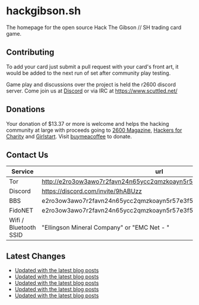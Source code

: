# hackgibson.sh
The homepage for the open source Hack The Gibson // SH trading card game.


## Contributing

To add your card just submit a pull request with your card's front art, it would be added to the next run of set after community play testing.

Game play and discussions over the project is held the r2600 discord server. Come join us at [Discord](https://discord.com/invite/9hABUzz) or via IRC at https://www.scuttled.net/


## Donations

Your donation of $13.37 or more is welcome and helps the hacking community at large with proceeds going to [2600 Magazine](https://2600.com/), [Hackers for Charity](https://hackersforcharity.org) and [Girlstart](https://girlstart.org).  Visit [buymeacoffee](https://www.buymeacoffee.com/hackgibson.sh) to donate.


## Contact Us

Service | url
-|-
Tor | http://e2ro3ow3awo7r2favn24n65ycc2qmzkoayn5r57e3f56nvjwdcgg32ad.onion
Discord | https://discord.com/invite/9hABUzz
BBS | e2ro3ow3awo7r2favn24n65ycc2qmzkoayn5r57e3f56nvjwdcgg32ad.onion:23
FidoNET | e2ro3ow3awo7r2favn24n65ycc2qmzkoayn5r57e3f56nvjwdcgg32ad.onion:24554
Wifi / Bluetooth SSID | "Ellingson Mineral Company" or "EMC Net - <fidonet address>"

## Latest Changes
<!-- BLOG-POST-LIST:START -->
- [Updated with the latest blog posts](https://github.com/DFW2600/hackgibson.sh/commit/848e475531217985f8881b03548181f42dcbb886)
- [Updated with the latest blog posts](https://github.com/DFW2600/hackgibson.sh/commit/1ea2a82a715d0e00c86f2064b725a783a6d0afb1)
- [Updated with the latest blog posts](https://github.com/DFW2600/hackgibson.sh/commit/80907de26f26f1155d8ee8e71ad9591ef328150b)
- [Updated with the latest blog posts](https://github.com/DFW2600/hackgibson.sh/commit/464096bdb2bf9f683020917dc5a30dd66c414ffc)
- [Updated with the latest blog posts](https://github.com/DFW2600/hackgibson.sh/commit/2c8fdddacd07d59cd5adc1c0b23c2cac251f7ccb)
<!-- BLOG-POST-LIST:END -->
